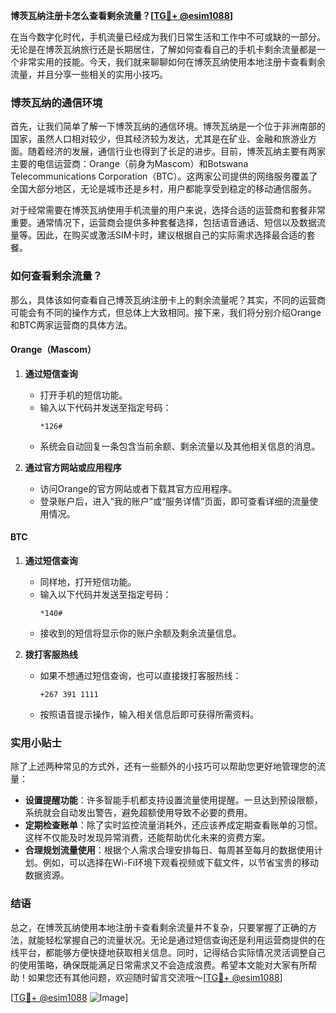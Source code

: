 **博茨瓦纳注册卡怎么查看剩余流量？[[TG💪+ @esim1088](https://t.me/s/esim1088)]**

在当今数字化时代，手机流量已经成为我们日常生活和工作中不可或缺的一部分。无论是在博茨瓦纳旅行还是长期居住，了解如何查看自己的手机卡剩余流量都是一个非常实用的技能。今天，我们就来聊聊如何在博茨瓦纳使用本地注册卡查看剩余流量，并且分享一些相关的实用小技巧。

### 博茨瓦纳的通信环境

首先，让我们简单了解一下博茨瓦纳的通信环境。博茨瓦纳是一个位于非洲南部的国家，虽然人口相对较少，但其经济较为发达，尤其是在矿业、金融和旅游业方面。随着经济的发展，通信行业也得到了长足的进步。目前，博茨瓦纳主要有两家主要的电信运营商：Orange（前身为Mascom）和Botswana Telecommunications Corporation（BTC）。这两家公司提供的网络服务覆盖了全国大部分地区，无论是城市还是乡村，用户都能享受到稳定的移动通信服务。

对于经常需要在博茨瓦纳使用手机流量的用户来说，选择合适的运营商和套餐非常重要。通常情况下，运营商会提供多种套餐选择，包括语音通话、短信以及数据流量等。因此，在购买或激活SIM卡时，建议根据自己的实际需求选择最合适的套餐。

### 如何查看剩余流量？

那么，具体该如何查看自己博茨瓦纳注册卡上的剩余流量呢？其实，不同的运营商可能会有不同的操作方式，但总体上大致相同。接下来，我们将分别介绍Orange和BTC两家运营商的具体方法。

#### Orange（Mascom）

1. **通过短信查询**
   - 打开手机的短信功能。
   - 输入以下代码并发送至指定号码：
     ```
     *126#
     ```
   - 系统会自动回复一条包含当前余额、剩余流量以及其他相关信息的消息。
   
2. **通过官方网站或应用程序**
   - 访问Orange的官方网站或者下载其官方应用程序。
   - 登录账户后，进入“我的账户”或“服务详情”页面，即可查看详细的流量使用情况。

#### BTC

1. **通过短信查询**
   - 同样地，打开短信功能。
   - 输入以下代码并发送至指定号码：
     ```
     *140#
     ```
   - 接收到的短信将显示你的账户余额及剩余流量信息。

2. **拨打客服热线**
   - 如果不想通过短信查询，也可以直接拨打客服热线：
     ```
     +267 391 1111
     ```
   - 按照语音提示操作，输入相关信息后即可获得所需资料。

### 实用小贴士

除了上述两种常见的方式外，还有一些额外的小技巧可以帮助您更好地管理您的流量：

- **设置提醒功能**：许多智能手机都支持设置流量使用提醒。一旦达到预设限额，系统就会自动发出警告，避免超额使用导致不必要的费用。
- **定期检查账单**：除了实时监控流量消耗外，还应该养成定期查看账单的习惯。这样不仅能及时发现异常消费，还能帮助优化未来的资费方案。
- **合理规划流量使用**：根据个人需求合理安排每日、每周甚至每月的数据使用计划。例如，可以选择在Wi-Fi环境下观看视频或下载文件，以节省宝贵的移动数据资源。

### 结语

总之，在博茨瓦纳使用本地注册卡查看剩余流量并不复杂，只要掌握了正确的方法，就能轻松掌握自己的流量状况。无论是通过短信查询还是利用运营商提供的在线平台，都能够方便快捷地获取相关信息。同时，记得结合实际情况灵活调整自己的使用策略，确保既能满足日常需求又不会造成浪费。希望本文能对大家有所帮助！如果您还有其他问题，欢迎随时留言交流哦～[[TG💪+ @esim1088](https://t.me/s/esim1088)]

[[TG💪+ @esim1088](https://t.me/s/esim1088) ![Image](https://i.postimg.cc/4NQfJmqS/Snipaste-2025-05-13-00-14-12.png)]